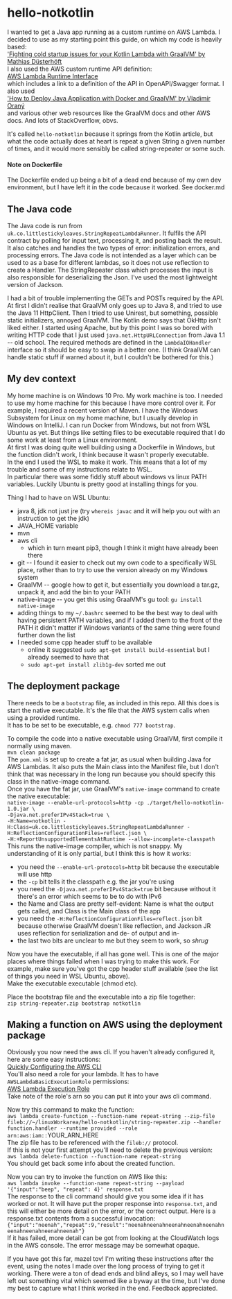 # hello-notkotlin

I wanted to get a Java app running as a custom runtime on AWS Lambda.
I decided to use as my starting point this guide, on which my code is heavily based: \
['Fighting cold startup issues for your Kotlin Lambda with GraalVM' by Mathias Düsterhöft](https://medium.com/@mathiasdpunkt/fighting-cold-startup-issues-for-your-kotlin-lambda-with-graalvm-39d19b297730) \
I also used the AWS custom runtime API definition: \
[AWS Lambda Runtime Interface](https://docs.aws.amazon.com/lambda/latest/dg/runtimes-api.html) \
which includes a link to a definition of the API in OpenAPI/Swagger format.  I also used \
['How to Deploy Java Application with Docker and GraalVM' by Vladimír Oraný](https://medium.com/agorapulse-stories/how-to-deploy-java-application-with-docker-and-graalvm-464629d95dbd) \
and various other web resources like the GraalVM docs and other AWS docs.  And lots of StackOverflow, obvs. 

It's called `hello-notkotlin` because it springs from the Kotlin article, 
but what the code actually does at heart is repeat a given String a given number of times, 
and it would more sensibly be called string-repeater or some such.

#### Note on Dockerfile
The Dockerfile ended up being a bit of a dead end because of my own dev environment, but I have left it in the code because it worked.  See docker.md

## The Java code
The Java code is run from `uk.co.littlestickyleaves.StringRepeatLambdaRunner`.  It fulfils the API contract by polling for input text, processing it, and posting back the result. 
It also catches and handles the two types of error: initialization errors, and processing errors. 
The Java code is not intended as a layer which can be used to as a base for different lambdas, so it does not use reflection to create a Handler. 
The StringRepeater class which processes the input is also responsible for deserializing the Json. I've used the most lightweight version of Jackson.

I had a bit of trouble implementing the GETs and POSTs required by the API.  At first I didn't realise that GraalVM only goes up to Java 8, and tried to use the Java 11 HttpClient.
Then I tried to use Unirest, but something, possible static initializers, annoyed GraalVM.  The Kotlin demo says that OkHttp isn't liked either. 
I started using Apache, but by this point I was so bored with writing HTTP code that I just used
`java.net.HttpURLConnection` from Java 1.1 -- old school.  The required methods are defined in the `LambdaIOHandler` interface 
so it should be easy to swap in a better one.  (I think GraalVM can handle static stuff if warned about it, but I couldn't be bothered for this.)

## My dev context
My home machine is on Windows 10 Pro.  My work machine is too. 
I needed to use my home machine for this because I have more control over it.  For example, I required a recent version of Maven. 
I have the Windows Subsystem for Linux on my home machine, but I usually develop in Windows on IntelliJ. 
I can run Docker from Windows, but not from WSL Ubuntu as yet.  But things like setting files to be executable required that I do some work at least from a Linux environment. \
At first I was doing quite well building using a Dockerfile in Windows, but the function didn't work, I think because it wasn't properly executable. \
In the end I used the WSL to make it work.  This means that a lot of my trouble and some of my instructions relate to WSL.  
In particular there was some fiddly stuff about windows vs linux PATH variables.  Luckily Ubuntu is pretty good at installing things for you.

Thing I had to have on WSL Ubuntu:
* java 8, jdk not just jre (try `whereis javac` and it will help you out with an instruction to get the jdk)
* JAVA_HOME variable
* mvn
* aws cli
    * which in turn meant pip3, though I think it might have already been there
* git -- I found it easier to check out my own code to a specifically WSL place, rather than to try to use the version already on my Windows system
* GraalVM -- google how to get it, but essentially you download a tar.gz, unpack it, and add the bin to your PATH
* native-image -- you get this using GraalVM's gu tool: `gu install native-image`
* adding things to my `~/.bashrc` seemed to be the best way to deal with having persistent PATH variables, and if 
I added them to the front of the PATH it didn't matter if Windows variants of the same thing were found further down the list
* I needed some cpp header stuff to be available
    * online it suggested `sudo apt-get install build-essential` but I already seemed to have that
    * `sudo apt-get install zlib1g-dev` sorted me out
 
 ## The deployment package
 There needs to be a `bootstrap` file, as included in this repo.  All this does is start the native executable. 
 It's the file that the AWS system calls when using a provided runtime.  
 It has to be set to be executable, e.g. `chmod 777 bootstrap`.  
 
 To compile the code into a native executable using GraalVM, first compile it normally using maven. \
 `mvn clean package` \
 The `pom.xml` is set up to create a fat jar, as usual when building Java for AWS Lambdas. 
 It also puts the Main class into the Manifest file, but I don't think that was necessary in the long run 
 because you should specify this class in the native-image command. \
 Once you have the fat jar, use GraalVM's `native-image` command to create the native executable: \
 `native-image --enable-url-protocols=http -cp ./target/hello-notkotlin-1.0.jar \`  
  `-Djava.net.preferIPv4Stack=true \`  
  `-H:Name=notkotlin -H:Class=uk.co.littlestickyleaves.StringRepeatLambdaRunner -H:ReflectionConfigurationFiles=reflect.json \`  
  `-H:+ReportUnsupportedElementsAtRuntime --allow-incomplete-classpath`  
  This runs the native-image compiler, which is not snappy.  My understanding of it is only partial, but I think this is how it works:
  * you need the `--enable-url-protocols=http` bit because the executable will use http
  * the `-cp` bit tells it the classpath e.g. the jar you're using
  * you need the `-Djava.net.preferIPv4Stack=true` bit because without it there's an error which seems to be to do with IPv6
  * the Name and Class are pretty self-evident: Name is what the output gets called, and Class is the Main class of the app
  * you need the `-H:ReflectionConfigurationFiles=reflect.json` bit because otherwise GraalVM doesn't like reflection,
  and Jackson JR uses reflection for serialization and de- of output and in-
  * the last two bits are unclear to me but they seem to work, so *shrug*
  
Now you have the executable, if all has gone well. 
This is one of the major places where things failed when I was trying to make this work. 
For example, make sure you've got the cpp header stuff available (see the list of things you need in WSL Ubuntu, above). \
Make the executable executable (chmod etc).

Place the bootstrap file and the executable into a zip file together: \
`zip string-repeater.zip bootstrap notkotlin`

## Making a function on AWS using the deployment package
Obviously you now need the aws cli.  If you haven't already configured it, here are some easy instructions: \
[Quickly Configuring the AWS CLI](https://docs.aws.amazon.com/cli/latest/userguide/cli-chap-configure.html#cli-quick-configuration) \
You'll also need a role for your lambda.  It has to have `AWSLambdaBasicExecutionRole` permissions: \
[AWS Lambda Execution Role](https://docs.aws.amazon.com/lambda/latest/dg/lambda-intro-execution-role.html) \
Take note of the role's arn so you can put it into your aws cli command.

Now try this command to make the function: \
`aws lambda create-function --function-name repeat-string --zip-file fileb://~/linuxWorkarea/hello-notkotlin/string-repeater.zip --handler function.handler --runtime provided --role arn:aws:iam::`YOUR_ARN_HERE \
The zip file has to be referenced with the `fileb://` protocol.  \
If this is not your first attempt you'll need to delete the previous version: \
`aws lambda delete-function --function-name repeat-string` \
You should get back some info about the created function. 

Now you can try to invoke the function on AWS like this: \
`aws lambda invoke --function-name repeat-string --payload '{"input":"beep", "repeat": 4}' response.txt`\
The response to the cli command should give you some idea if it has worked or not. 
It will have put the proper response into `response.txt`, and this will either be more detail on the error, or the correct output. 
Here is a response.txt contents from a successful invocation: \
`{"input":"neenah","repeat":9,"result":"neenahneenahneenahneenahneenahneenahneenahneenahneenah"}` \
If it has failed, more detail can be got from looking at the CloudWatch logs in the AWS console.  The error message may be somewhat opaque.

If you have got this far, mazel tov!  I'm writing these instructions after the event, 
using the notes I made over the long process of trying to get it working. 
There were a ton of dead ends and blind alleys, so I may well have left out something vital 
which seemed like a byway at the time, but I've done my best to capture what I think worked in the end. 
Feedback appreciated.
